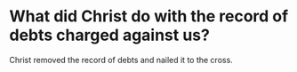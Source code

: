 # What did Christ do with the record of debts charged against us?

Christ removed the record of debts and nailed it to the cross.
